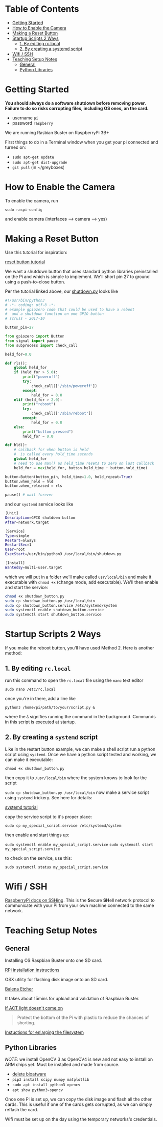 Table of Contents
=================

* [Getting Started](#getting-started)
* [How to Enable the Camera](#how-to-enable-the-camera)
* [Making a Reset Button](#making-a-reset-button)
* [Startup Scripts 2 Ways](#startup-scripts-2-ways)
  * [1. By editing rc.local](#1-by-editing-rclocal)
  * [2. By creating a systemd script](#2-by-creating-a-systemd-script)
* [Wifi / SSH](#wifi--ssh)
* [Teaching Setup Notes](#teaching-setup-notes)
  * [General](#general)
  * [Python Libraries](#python-libraries)

# Getting Started

**You should always do a software shutdown before removing power. Failure to do so risks corrupting files, including OS ones, on the card.**

- username `pi`
- password `raspberry`

We are running Rasbian Buster on RaspberryPi 3B+

First things to do in a Terminal window when you get your pi connected and turned on:
- `sudo apt-get update`
- `sudo apt-get dist-upgrade`
- `git pull` (in ~/greyboxes)

# How to Enable the Camera

To enable the camera, run

`sudo raspi-config`

and enable camera (interfaces —> camera —> yes)

# Making a Reset Button

Use this tutorial for inspiration:

[reset button tutorial](https://github.com/scruss/shutdown_button)

We want a shutdown button that uses standard python libraries preinstalled on the Pi and which is simple to implement. We'll short pin 27 to ground using a push-to-close button.

Per the tutorial linked above, our [shutdown.py](./shutdown.py) looks like

```python
#!/usr/bin/python3
# -*- coding: utf-8 -*-
# example gpiozero code that could be used to have a reboot
#  and a shutdown function on one GPIO button
# scruss - 2017-10

button_pin=27

from gpiozero import Button
from signal import pause
from subprocess import check_call

held_for=0.0

def rls():
    global held_for
    if (held_for > 5.0):
        print("poweroff")
        try:
            check_call(['/sbin/poweroff'])
        except:
            held_for = 0.0
    elif (held_for > 2.0):
        print("reboot")
        try:
            check_call(['/sbin/reboot'])
        except:
            held_for = 0.0
    else:
        print("button pressed")
        held_for = 0.0

def hld():
    # callback for when button is held
    #  is called every hold_time seconds
    global held_for
    # need to use max() as held_time resets to zero on last callback
    held_for = max(held_for, button.held_time + button.hold_time)

button=Button(button_pin, hold_time=1.0, hold_repeat=True)
button.when_held = hld
button.when_released = rls

pause() # wait forever
```

and our `systemd` service looks like

```bash
[Unit]
Description=GPIO shutdown button
After=network.target

[Service]
Type=simple
Restart=always
RestartSec=1
User=root
ExecStart=/usr/bin/python3 /usr/local/bin/shutdown.py

[Install]
WantedBy=multi-user.target
```


which we will put in a folder we'll make called `usr/local/bin` and make it executable with `chmod +x` (change mode, add executable). We'll then enable and start the service:

```sh
chmod +x shutdown_button.py
sudo cp shutdown_button.py /usr/local/bin
sudo cp shutdown_button.service /etc/systemd/system
sudo systemctl enable shutdown_button.service
sudo systemctl start shutdown_button.service
```

# Startup Scripts 2 Ways

If you make the reboot button, you'll have used Method 2. Here is another method:

## 1. By editing `rc.local`

run this command to open the `rc.local` file using the `nano` text editor

    sudo nano /etc/rc.local

once you're in there, add a line like

    python3 /home/pi/path/to/your/script.py &

where the `&` signifies running the command in the background. Commands in this script is executed at startup.

## 2. By creating a `systemd` script

Like in the restart button example, we can make a shell script run a python script using `systemd`. Once  we have a python script tested and working, we can make it executable:

`chmod +x shutdown_button.py`

then copy it to `/usr/local/bin` where the system knows to look for the script

`sudo cp shutdown_button.py /usr/local/bin`
now make a service script using `systemd` trickery. See here for details:

[systemd tutorial](https://www.shellhacks.com/systemd-service-file-example/)

copy the service script to it's proper place:

`sudo cp my_special_script.service /etc/systemd/system`

then enable and start things up:

`sudo systemctl enable my_special_script.service`
`sudo systemctl start my_special_script.service`

to check on the service, use this:

`sudo systemctl status my_special_script.service`

# Wifi / SSH

[RaspberryPi docs on SSHing](https://www.raspberrypi.org/documentation/remote-access/ssh/). This is the **S**ecure **SH**ell network protocol to communicate with your Pi from your own machine connected to the same network.

# Teaching Setup Notes

## General

Installing OS Raspbian Buster onto one SD card.

[RPi installation instructions](https://www.raspberrypi.org/documentation/installation/installing-images/README.md)

OSX utility for flashing disk image onto an SD card.

[Balena Etcher](https://www.balena.io/etcher/)

It takes about 15mins for upload and validation of Raspbian Buster.

[If ACT light doesn't come on](https://www.raspberrypi.org/forums/viewtopic.php?f=28&t=58151)

> Protect the bottom of the Pi with plastic to reduce the chances of shorting.

[Instuctions for enlarging the filesystem](https://www.pyimagesearch.com/2018/09/26/install-opencv-4-on-your-raspberry-pi/)

## Python Libraries

*NOTE*: we install OpenCV 3 as OpenCV4 is new and not easy to install on ARM chips yet. Must be installed and made from source.

- [delete bloatware](https://www.learnopencv.com/install-opencv-4-on-raspberry-pi/)
- `pip3 install scipy numpy matplotlib`
- `sudo apt install python3-opencv`
- `apt show python3-opencv`

Once one Pi is set up, we can copy the disk image and flash all the other cards. This is useful if one of the cards gets corrupted, as we can simply reflash the card.

Wifi must be set up on the day using the temporary networks's credentials.
